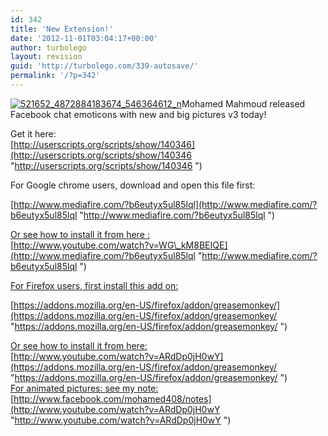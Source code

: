 ```yaml
---
id: 342
title: 'New Extension!'
date: '2012-11-01T03:04:17+00:00'
author: turbolego
layout: revision
guid: 'http://turbolego.com/339-autosave/'
permalink: '/?p=342'
---
```


[![](https://turbolego.com/wp-content/uploads/2012/11/521652_4872884183674_546364612_n.jpeg "521652_4872884183674_546364612_n")](https://turbolego.com/wp-content/uploads/2012/11/521652_4872884183674_546364612_n.jpeg)Mohamed Mahmoud released Facebook chat emoticons with new and big pictures v3 today!

Get it here:  
[http://userscripts.org/scripts/show/140346](http://userscripts.org/scripts/show/140346  "http://userscripts.org/scripts/show/140346 ")

For Google chrome users, download and open this file first:

[http://www.mediafire.com/?b6eutyx5ul85lql](http://www.mediafire.com/?b6eutyx5ul85lql   "http://www.mediafire.com/?b6eutyx5ul85lql  ")

[Or see how to install it from here :](http://www.mediafire.com/?b6eutyx5ul85lql   "http://www.mediafire.com/?b6eutyx5ul85lql  ")  
[http://www.youtube.com/watch?v=WG\_kM8BEIQE](http://www.mediafire.com/?b6eutyx5ul85lql   "http://www.mediafire.com/?b6eutyx5ul85lql  ")

[For Firefox users, first install this add on:](http://www.mediafire.com/?b6eutyx5ul85lql   "http://www.mediafire.com/?b6eutyx5ul85lql  ")

[https://addons.mozilla.org/en-US/firefox/addon/greasemonkey/](https://addons.mozilla.org/en-US/firefox/addon/greasemonkey/   "https://addons.mozilla.org/en-US/firefox/addon/greasemonkey/  ")

[Or see how to install it from here:](https://addons.mozilla.org/en-US/firefox/addon/greasemonkey/   "https://addons.mozilla.org/en-US/firefox/addon/greasemonkey/  ")  
[http://www.youtube.com/watch?v=ARdDp0jH0wY](https://addons.mozilla.org/en-US/firefox/addon/greasemonkey/   "https://addons.mozilla.org/en-US/firefox/addon/greasemonkey/  ")  
[For animated pictures: see my note:](http://www.youtube.com/watch?v=ARdDp0jH0wY   "http://www.youtube.com/watch?v=ARdDp0jH0wY  ")  
[http://www.facebook.com/mohamed408/notes](http://www.youtube.com/watch?v=ARdDp0jH0wY   "http://www.youtube.com/watch?v=ARdDp0jH0wY  ")